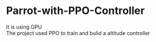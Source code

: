 # Parrot-with-PPO-Controller
It is using GPU </br>
The project used PPO to train and bulid a altitude controller
